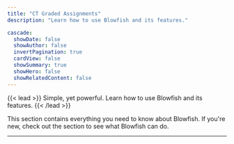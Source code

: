 ```yaml
---
title: "CT Graded Assignments"
description: "Learn how to use Blowfish and its features."

cascade:
  showDate: false
  showAuthor: false
  invertPagination: true
  cardView: false
  showSummary: true
  showHero: false
  showRelatedContent: false
---
```




{{< lead >}}
Simple, yet powerful. Learn how to use Blowfish and its features.
{{< /lead >}}

This section contains everything you need to know about Blowfish. If you're new, check out the section to see what Blowfish can do.

---